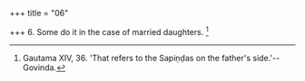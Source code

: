 +++
title = "06"

+++
6. Some do it in the case of married daughters. [^5] 


[^5]:  Gautama XIV, 36. 'That refers to the Sapiṇḍas on the father's side.'--Govinda.
